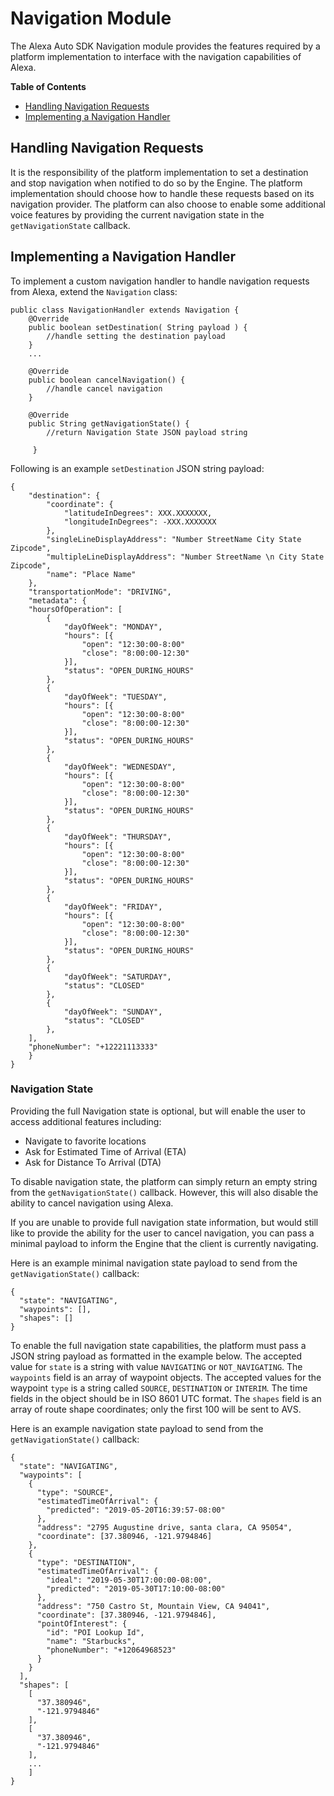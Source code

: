 # Navigation Module


The Alexa Auto SDK Navigation module provides the features required by a platform implementation to interface with the navigation capabilities of Alexa.

**Table of Contents**

* [Handling Navigation Requests](#handling-navigation-requests)
* [Implementing a Navigation Handler](#implementing-a-navigation-handler)

## Handling Navigation Requests<a id ="handling-navigation-requests"></a>

It is the responsibility of the platform implementation to set a destination and stop navigation when notified to do so by the Engine. The platform implementation should choose how to handle these requests based on its navigation provider. The platform can also choose to enable some additional voice features by providing the current navigation state in the `getNavigationState` callback.

## Implementing a Navigation Handler<a id="implementing-a-navigation-handler"></a>

To implement a custom navigation handler to handle navigation requests from Alexa, extend the `Navigation` class:

```
public class NavigationHandler extends Navigation {
    @Override
    public boolean setDestination( String payload ) {
        //handle setting the destination payload
    }
    ...
    
    @Override
    public boolean cancelNavigation() {
        //handle cancel navigation
    }
    	
    @Override
    public String getNavigationState() {
      	//return Navigation State JSON payload string  

     }
```

Following is an example `setDestination` JSON string payload:

```
{
    "destination": {
    	"coordinate": {
    		"latitudeInDegrees": XXX.XXXXXXX,
    		"longitudeInDegrees": -XXX.XXXXXXX
    	},
    	"singleLineDisplayAddress": "Number StreetName City State Zipcode",
    	"multipleLineDisplayAddress": "Number StreetName \n City State Zipcode",
    	"name": "Place Name"
    },
    "transportationMode": "DRIVING",
    "metadata": {
	"hoursOfOperation": [
    	{
    		"dayOfWeek": "MONDAY",
    		"hours": [{
    			"open": "12:30:00-8:00"
    			"close": "8:00:00-12:30"
    		}],
    		"status": "OPEN_DURING_HOURS"
    	},
    	{
    		"dayOfWeek": "TUESDAY",
    		"hours": [{
    			"open": "12:30:00-8:00"
    			"close": "8:00:00-12:30"
    		}],
    		"status": "OPEN_DURING_HOURS"
    	},
    	{
    		"dayOfWeek": "WEDNESDAY",
    		"hours": [{
    			"open": "12:30:00-8:00"
    			"close": "8:00:00-12:30"
    		}],
    		"status": "OPEN_DURING_HOURS"
    	},
    	{
    		"dayOfWeek": "THURSDAY",
    		"hours": [{
    			"open": "12:30:00-8:00"
    			"close": "8:00:00-12:30"
    		}],
    		"status": "OPEN_DURING_HOURS"
    	},
    	{
    		"dayOfWeek": "FRIDAY",
    		"hours": [{
    			"open": "12:30:00-8:00"
    			"close": "8:00:00-12:30"
    		}],
    		"status": "OPEN_DURING_HOURS"
    	},
    	{
    		"dayOfWeek": "SATURDAY",
    		"status": "CLOSED"
    	},
    	{
    		"dayOfWeek": "SUNDAY",
    		"status": "CLOSED"
    	},
	],
	"phoneNumber": "+12221113333"
    }
}
```

### Navigation State

Providing the full Navigation state is optional, but will enable the user to access additional features including:

- Navigate to favorite locations
- Ask for Estimated Time of Arrival (ETA)
- Ask for Distance To Arrival (DTA)

To disable navigation state, the platform can simply return an empty string from the `getNavigationState()` callback. However, this will also disable the ability to cancel navigation using Alexa. 

If you are unable to provide full navigation state information, but would still like to provide the ability for the user to cancel navigation, you can pass a minimal payload to inform the Engine that the client is currently navigating. 

Here is an example minimal navigation state payload to send from the `getNavigationState()` callback:

```
{
  "state": "NAVIGATING",
  "waypoints": [],
  "shapes": []
}    
``` 

To enable the full navigation state capabilities, the platform must pass a JSON string payload as formatted in the example below. The accepted value for `state` is a string with value `NAVIGATING` or `NOT_NAVIGATING`. The `waypoints` field is an array of waypoint objects. The accepted values for the waypoint `type` is a string called `SOURCE`, `DESTINATION` or `INTERIM`. The time fields in the object should be in ISO 8601 UTC format. The `shapes` field is an array of route shape coordinates; only the first 100 will be sent to AVS. 

Here is an example navigation state payload to send from the `getNavigationState()` callback:

```
{
  "state": "NAVIGATING",
  "waypoints": [
    {
      "type": "SOURCE",
      "estimatedTimeOfArrival": {
        "predicted": "2019-05-20T16:39:57-08:00"
      },
      "address": "2795 Augustine drive, santa clara, CA 95054",
      "coordinate": [37.380946, -121.9794846]
    },
    {
      "type": "DESTINATION",
      "estimatedTimeOfArrival": {
        "ideal": "2019-05-30T17:00:00-08:00",
        "predicted": "2019-05-30T17:10:00-08:00"
      },
      "address": "750 Castro St, Mountain View, CA 94041",
      "coordinate": [37.380946, -121.9794846],
      "pointOfInterest": {
        "id": "POI Lookup Id",
        "name": "Starbucks",
        "phoneNumber": "+12064968523"
      }
    }
  ],
  "shapes": [
    [
      "37.380946",
      "-121.9794846"
    ],
    [
      "37.380946",
      "-121.9794846"
    ],
    ...
	]
}    
```  